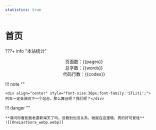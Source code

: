 ```yaml
---
statistics: true
---
```


# 首页

???+ info "本站统计"
    <center>页面数：{{pages}} </center>
    <center>总字数：{{words}} </center>
    <center>代码行数：{{codes}} </center>

!!! note ""
	<center></center>
	
	<div align="center" style="font-size:30px;font-family:'STLiti';">
    列车一定会驶向下一个站台，那么舞台呢？我们呢？</div>





!!! danger ""
	
	**请问你看到我老婆新海天了吗，没看到也没关系，她就在这里哦，真的好可爱哇**
	![[OneLastSora_webp.webp]]



